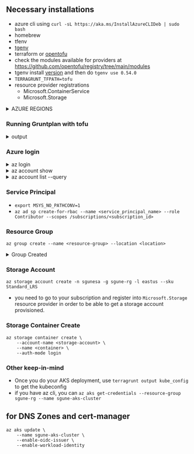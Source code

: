 ## Necessary installations
- azure cli using `curl -sL https://aka.ms/InstallAzureCLIDeb | sudo bash`
- homebrew
- tfenv
- [tgenv](https://github.com/cunymatthieu/tgenv) 
- terraform or [opentofu](https://opentofu.org/docs/intro/install/deb)
- check the modules available for providers at https://github.com/opentofu/registry/tree/main/modules
- tgenv install [version](https://github.com/gruntwork-io/terragrunt/releases) and then do `tgenv use 0.54.0`
- `TERRAGRUNT_TFPATH=tofu`
- resource provider registrations
  - Microsoft.ContainerService
  - Microsoft.Storage

<details><summary>AZURE REGIONS</summary>

```diff
 List of available regions is 'eastasia,southeastasia,australiaeast,australiasoutheast,brazilsouth,canadacentral,canadaeast,switzerlandnorth,germanywestcentral,eastus2,eastus,centralus,northcentralus,francecentral,uksouth,ukwest,centralindia,southindia,jioindiawest,italynorth,japaneast,japanwest,koreacentral,koreasouth,northeurope,norwayeast,polandcentral,qatarcentral,swedencentral,uaenorth,westcentralus,westeurope,westus2,westus,southcentralus,westus3,southafricanorth,australiacentral,australiacentral2,israelcentral,westindia'
```
</details>


### Running Gruntplan with tofu
<details><summary>output</summary>

```diff
[INFO] Getting version from tgenv-version-name
[INFO] TGENV_VERSION is 0.54.0
DEBU[0000] Terragrunt Version: 0.54.0                   
DEBU[0000] Did not find any locals block: skipping evaluation. 
DEBU[0000] Running command: tofu --version               prefix=[/home/sgune/codebase/aks/tg-root] 
DEBU[0000] tofu version: 1.6.0                          
DEBU[0000] Reading Terragrunt config file at /home/sgune/codebase/aks/tg-root/terragrunt.hcl 
DEBU[0000] Did not find any locals block: skipping evaluation. 
DEBU[0000] Did not find any locals block: skipping evaluation. 
DEBU[0000] Downloading Terraform configurations from https://registry.terraform.io/providers/hashicorp/azurerm/3.84.0 into /home/sgune/codebase/aks/tg-root/.terragrunt-cache/wuWRzEi11mfqxNuxKvMluL2AyNI/8VaC0JuVkfBOg5RLURXh2MMVL38 
DEBU[0003] Copying files from /home/sgune/codebase/aks/tg-root into /home/sgune/codebase/aks/tg-root/.terragrunt-cache/wuWRzEi11mfqxNuxKvMluL2AyNI/8VaC0JuVkfBOg5RLURXh2MMVL38 
DEBU[0003] Setting working directory to /home/sgune/codebase/aks/tg-root/.terragrunt-cache/wuWRzEi11mfqxNuxKvMluL2AyNI/8VaC0JuVkfBOg5RLURXh2MMVL38 
DEBU[0003] Generated file /home/sgune/codebase/aks/tg-root/.terragrunt-cache/wuWRzEi11mfqxNuxKvMluL2AyNI/8VaC0JuVkfBOg5RLURXh2MMVL38/provider.tf.  prefix=[/home/sgune/codebase/aks/tg-root] 
INFO[0003] Debug mode requested: generating debug file terragrunt-debug.tfvars.json in working dir /home/sgune/codebase/aks/tg-root/.terragrunt-cache/wuWRzEi11mfqxNuxKvMluL2AyNI/8VaC0JuVkfBOg5RLURXh2MMVL38  prefix=[/home/sgune/codebase/aks/tg-root] 
DEBU[0003] The following variables were detected in the terraform module:  prefix=[/home/sgune/codebase/aks/tg-root] 
DEBU[0003] []                                            prefix=[/home/sgune/codebase/aks/tg-root] 
DEBU[0003] Variables passed to terraform are located in "/home/sgune/codebase/aks/tg-root/terragrunt-debug.tfvars.json"  prefix=[/home/sgune/codebase/aks/tg-root] 
DEBU[0003] Run this command to replicate how terraform was invoked:  prefix=[/home/sgune/codebase/aks/tg-root] 
DEBU[0003]      terraform -chdir="/home/sgune/codebase/aks/tg-root/.terragrunt-cache/wuWRzEi11mfqxNuxKvMluL2AyNI/8VaC0JuVkfBOg5RLURXh2MMVL38" plan -var-file="/home/sgune/codebase/aks/tg-root/terragrunt-debug.tfvars.json"   prefix=[/home/sgune/codebase/aks/tg-root] 
DEBU[0003] Running command: tofu init                    prefix=[/home/sgune/codebase/aks/tg-root] 

Initializing the backend...

Initializing provider plugins...
- Finding latest version of opentofu/azurerm...
- Installing opentofu/azurerm v3.84.0...
- Installed opentofu/azurerm v3.84.0 (signed, key ID 0C0AF313E5FD9F80)

Providers are signed by their developers.
If you'd like to know more about provider signing, you can read about it here:
https://opentofu.org/docs/cli/plugins/signing/

OpenTofu has created a lock file .terraform.lock.hcl to record the provider
selections it made above. Include this file in your version control repository
so that OpenTofu can guarantee to make the same selections by default when
you run "tofu init" in the future.

OpenTofu has been successfully initialized!

You may now begin working with OpenTofu. Try running "tofu plan" to see
any changes that are required for your infrastructure. All OpenTofu commands
should now work.

If you ever set or change modules or backend configuration for OpenTofu,
rerun this command to reinitialize your working directory. If you forget, other
commands will detect it and remind you to do so if necessary.
DEBU[0022] Copying lock file from /home/sgune/codebase/aks/tg-root/.terragrunt-cache/wuWRzEi11mfqxNuxKvMluL2AyNI/8VaC0JuVkfBOg5RLURXh2MMVL38/.terraform.lock.hcl to /home/sgune/codebase/aks/tg-root  prefix=[/home/sgune/codebase/aks/tg-root] 
DEBU[0022] Running command: tofu plan                    prefix=[/home/sgune/codebase/aks/tg-root] 

No changes. Your infrastructure matches the configuration.

OpenTofu has compared your real infrastructure against your configuration and
found no differences, so no changes are needed.
```
</details>

### Azure login
<details><summary>az login</summary>

```diff
A web browser has been opened at https://login.microsoftonline.com/organizations/oauth2/v2.0/authorize. Please continue the login in the web browser. If no web browser is available or if the web browser fails to open, use device code flow with `az login --use-device-code`.
[
  {
    "cloudName": "AzureCloud",
    "homeTenantId": "e53d85a4-e3d4-4de2-9adb-294f70602bcc",
    "id": "0f8ed921-d9a8-41b0-aeca-1b4dbab56daa",
    "isDefault": true,
    "managedByTenants": [],
    "name": "Azure subscription 1",
    "state": "Enabled",
    "tenantId": "e53d85a4-e3d4-4de2-9adb-294f70602bcc",
    "user": {
      "name": "sgune@outlook.com",
      "type": "user"
    }
  }
]
```
</details>

<details><summary>az account show</summary>

```diff
{
  "environmentName": "AzureCloud",
  "homeTenantId": "e53d85a4-e3d4-4de2-9adb-294f70602bcc",
  "id": "0f8ed921-d9a8-41b0-aeca-1b4dbab56daa",
  "isDefault": true,
  "managedByTenants": [],
  "name": "Azure subscription 1",
  "state": "Enabled",
  "tenantId": "e53d85a4-e3d4-4de2-9adb-294f70602bcc",
  "user": {
    "name": "sgune@outlook.com",
    "type": "user"
  }
}
```
</details>

<details><summary>az account list --query</summary>

```diff
az account list --query "[?user.name=='sgune@outlook.com'].{Name:name, ID:id, Default:isDefault}" --output Table
Name                  ID                                    Default
--------------------  ------------------------------------  ---------
Azure subscription 1  <sub id>  True
```
</details>


### Service Principal
- `export MSYS_NO_PATHCONV=1`
- `az ad sp create-for-rbac --name <service_principal_name> --role Contributor --scopes /subscriptions/<subscription_id>`

### Resource Group
`az group create --name <resource-group> --location <location>` 
<details><summary>Group Created</summary>

```diff
az group create --name sgune-rg --location eastus
{
  "id": "/subscriptions/0f8ed921-d9a8-41b0-aeca-1b4dbab56daa/resourceGroups/sgune-rg",
  "location": "eastus",
  "managedBy": null,
  "name": "sgune-rg",
  "properties": {
    "provisioningState": "Succeeded"
  },
  "tags": null,
  "type": "Microsoft.Resources/resourceGroups"
}
```
</details>

### Storage Account
`az storage account create -n sgunesa -g sgune-rg -l eastus --sku Standard_LRS`
- you need to go to your subscription and register into `Microsoft.Storage` resource provider in order to be able to get a storage account provisioned. 

### Storage Container Create
```
az storage container create \
    --account-name <storage-account> \
    --name <container> \
    --auth-mode login
``` 

### Other keep-in-mind 
- Once you do your AKS deployment, use `terragrunt output kube_config` to get the kubeconfig 
- if you have az cli, you can `az aks get-credentials --resource-group sgune-rg --name sgune-aks-cluster`

## for DNS Zones and cert-manager
```
az aks update \
    --name sgune-aks-cluster \
    --enable-oidc-issuer \
    --enable-workload-identity
```
